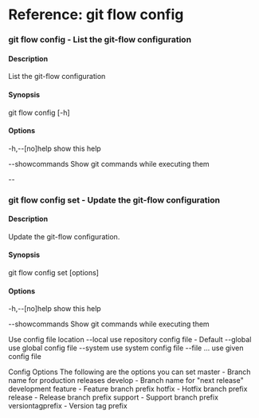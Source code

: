 # Reference: git flow config

### git flow config - List the git-flow configuration

#### Description
 List the git-flow configuration

#### Synopsis
git flow config [-h]

#### Options
-h,--[no]help
show this help

--showcommands
Show git commands while executing them

--

### git flow config set - Update the git-flow configuration

#### Description
Update the git-flow configuration.

#### Synopsis
git flow config set [options] <config-option> <config-value> 

#### Options
-h,--[no]help
show this help

--showcommands
Show git commands while executing them

Use config file location
--local      use repository config file - Default
--global     use global config file
--system     use system config file
--file ...   use given config file

Config Options
The following are the options you can set
master				- Branch name for production releases
develop				- Branch name for "next release" development
feature				- Feature branch prefix
hotfix				- Hotfix branch prefix
release				- Release branch prefix
support				- Support branch prefix
versiontagprefix	- Version tag prefix